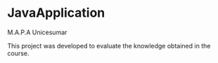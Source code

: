 # JavaApplication
M.A.P.A Unicesumar 

This project was developed to evaluate the knowledge obtained in the course.
